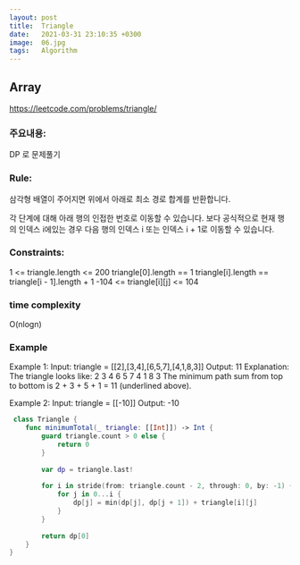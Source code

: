 ```yaml
---
layout: post
title:  Triangle
date:   2021-03-31 23:10:35 +0300
image:  06.jpg
tags:   Algorithm
---
```



## Array
https://leetcode.com/problems/triangle/


### 주요내용: 
DP 로 문제풀기

### Rule:
삼각형 배열이 주어지면 위에서 아래로 최소 경로 합계를 반환합니다.

각 단계에 대해 아래 행의 인접한 번호로 이동할 수 있습니다. 보다 공식적으로 현재 행의 인덱스 i에있는 경우 다음 행의 인덱스 i 또는 인덱스 i + 1로 이동할 수 있습니다.

### Constraints:
1 <= triangle.length <= 200
triangle[0].length == 1
triangle[i].length == triangle[i - 1].length + 1
-104 <= triangle[i][j] <= 104

### time complexity
O(nlogn)

### Example
Example 1:
Input: triangle = [[2],[3,4],[6,5,7],[4,1,8,3]]
Output: 11
Explanation: The triangle looks like:
   2
  3 4
 6 5 7
4 1 8 3
The minimum path sum from top to bottom is 2 + 3 + 5 + 1 = 11 (underlined above).

Example 2:
Input: triangle = [[-10]]
Output: -10

```swift
 class Triangle {
    func minimumTotal(_ triangle: [[Int]]) -> Int {
        guard triangle.count > 0 else {
            return 0
        }
        
        var dp = triangle.last!
        
        for i in stride(from: triangle.count - 2, through: 0, by: -1) {
            for j in 0...i {
                dp[j] = min(dp[j], dp[j + 1]) + triangle[i][j]
            }
        }
        
        return dp[0]
    }
}
```
